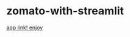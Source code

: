 # zomato-with-streamlit

[app link! enjoy](https://ag994-zomato-streamlit-app-wu7cyk.streamlit.app/)
